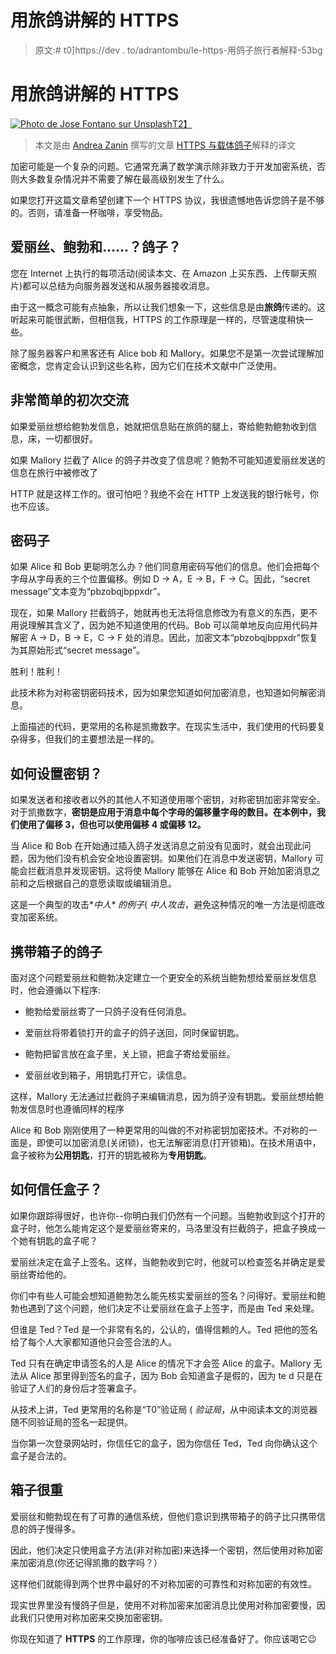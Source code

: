 # 用旅鸽讲解的 HTTPS

> 原文:# t0]https://dev . to/adrantombu/le-https-用鸽子旅行者解释-53bg

# [](#le-https-expliqu%C3%A9-avec-des-pigeons-voyageurs)用旅鸽讲解的 HTTPS

[![Photo de Jose Fontano sur Unsplash](../Images/d511a2644712eb4fc4c35368b2c711f3.png)T2】](https://res.cloudinary.com/practicaldev/image/fetch/s--rsVlSnft--/c_limit%2Cf_auto%2Cfl_progressive%2Cq_auto%2Cw_880/https://blog.otso.fr/images/2018-07-27-le-https-explique-avec-des-pigeons-voyageurs/pigeon-voyageur.png)

> 本文是由 [Andrea Zanin](https://medium.freecodecamp.org/@zanin_andrea) 撰写的文章 [HTTPS 与载体鸽子](https://medium.freecodecamp.org/https-explained-with-carrier-pigeons-7029d2193351)解释的译文

加密可能是一个复杂的问题。它通常充满了数学演示除非致力于开发加密系统，否则大多数复杂情况并不需要了解在最高级别发生了什么。

如果您打开这篇文章希望创建下一个 HTTPS 协议，我很遗憾地告诉您鸽子是不够的。否则，请准备一杯咖啡，享受物品。

## [](#alice-bob-et-des-pigeons-)爱丽丝、鲍勃和……？鸽子？

您在 Internet 上执行的每项活动(阅读本文、在 Amazon 上买东西、上传聊天照片)都可以总结为向服务器发送和从服务器接收消息。

由于这一概念可能有点抽象，所以让我们想象一下，这些信息是由**旅鸽**传递的。这听起来可能很武断，但相信我，HTTPS 的工作原理是一样的，尽管速度稍快一些。

除了服务器客户和黑客还有 Alice bob 和 Mallory。如果您不是第一次尝试理解加密概念，您肯定会认识到这些名称，因为它们在技术文献中广泛使用。

## [](#une-premi%C3%A8re-communication-tr%C3%A8s-simple)非常简单的初次交流

如果爱丽丝想给鲍勃发信息，她就把信息贴在旅鸽的腿上，寄给鲍勃鲍勃收到信息，床，一切都很好。

如果 Mallory 拦截了 Alice 的鸽子并改变了信息呢？鲍勃不可能知道爱丽丝发送的信息在旅行中被修改了

HTTP 就是这样工作的。很可怕吧？我绝不会在 HTTP 上发送我的银行帐号，你也不应该。

## [](#un-code-secret)密码子

如果 Alice 和 Bob 更聪明怎么办？他们同意用密码写他们的信息。他们会把每个字母从字母表的三个位置偏移。例如 D → A，E → B，F → C。因此，“secret message”文本变为“pbzobqjbppxdr”。

现在，如果 Mallory 拦截鸽子，她就再也无法将信息修改为有意义的东西，更不用说理解其含义了，因为她不知道使用的代码。Bob 可以简单地反向应用代码并解密 A → D，B → E，C → F 处的消息。因此，加密文本“pbzobqjbppxdr”恢复为其原始形式“secret message”。

胜利！胜利！

此技术称为对称密钥密码技术，因为如果您知道如何加密消息，也知道如何解密消息。

上面描述的代码，更常用的名称是凯撒数字。在现实生活中，我们使用的代码要复杂得多，但我们的主要想法是一样的。

## [](#comment-d%C3%A9finir-la-cl%C3%A9-)如何设置密钥？

如果发送者和接收者以外的其他人不知道使用哪个密钥，对称密钥加密非常安全。对于凯撒数字，**密钥是应用于消息中每个字母的偏移量字母的数目。在本例中，我们使用了偏移 3，但也可以使用偏移 4 或偏移 12。**

当 Alice 和 Bob 在开始通过插入鸽子发送消息之前没有见面时，就会出现此问题，因为他们没有机会安全地设置密钥。如果他们在消息中发送密钥，Mallory 可能会拦截消息并发现密钥。这将使 Mallory 能够在 Alice 和 Bob 开始加密消息之前和之后根据自己的意愿读取或编辑消息。

这是一个典型的攻击**中人* *的例子**( *中人攻击*，避免这种情况的唯一方法是彻底改变加密系统。

## [](#des-pigeons-transportant-des-bo%C3%AEtes)携带箱子的鸽子

面对这个问题爱丽丝和鲍勃决定建立一个更安全的系统当鲍勃想给爱丽丝发信息时，他会遵循以下程序:

*   鲍勃给爱丽丝寄了一只鸽子没有任何消息。

*   爱丽丝将带着锁打开的盒子的鸽子送回，同时保留钥匙。

*   鲍勃把留言放在盒子里，关上锁，把盒子寄给爱丽丝。

*   爱丽丝收到箱子，用钥匙打开它，读信息。

这样，Mallory 无法通过拦截鸽子来编辑消息，因为鸽子没有钥匙。爱丽丝想给鲍勃发信息时也遵循同样的程序

Alice 和 Bob 刚刚使用了一种更常用的叫做的不对称密钥加密技术。不对称的一面是，即使可以加密消息(关闭锁)，也无法解密消息(打开锁箱)。在技术用语中，盒子被称为**公用钥匙**，打开的钥匙被称为**专用钥匙**。

## [](#comment-faire-confiance-%C3%A0-la-bo%C3%AEte-)如何信任盒子？

如果你跟踪得很好，也许你--你明白我们仍然有一个问题。当鲍勃收到这个打开的盒子时，他怎么能肯定这个是爱丽丝寄来的，马洛里没有拦截鸽子，把盒子换成一个她有钥匙的盒子呢？

爱丽丝决定在盒子上签名。这样，当鲍勃收到它时，他就可以检查签名并确定是爱丽丝寄给他的。

你们中有些人可能会想知道鲍勃怎么能先核实爱丽丝的签名？问得好。爱丽丝和鲍勃也遇到了这个问题，他们决定不让爱丽丝在盒子上签字，而是由 Ted 来处理。

但谁是 Ted？Ted 是一个非常有名的，公认的，值得信赖的人。Ted 把他的签名给了每个人大家都知道他只会签合法的人。

Ted 只有在确定申请签名的人是 Alice 的情况下才会签 Alice 的盒子。Mallory 无法从 Alice 那里得到签名的盒子，因为 Bob 会知道盒子是假的，因为 te d 只是在验证了人们的身份后才签署盒子。

从技术上讲，Ted 更常用的名称是“T0”验证局 ( *验证局*，从中阅读本文的浏览器随不同验证局的签名一起提供。

当你第一次登录网站时，你信任它的盒子，因为你信任 Ted，Ted 向你确认这个盒子是合法的。

## [](#les-bo%C3%AEtes-sont-lourdes)箱子很重

爱丽丝和鲍勃现在有了可靠的通信系统，但他们意识到携带箱子的鸽子比只携带信息的鸽子慢得多。

因此，他们决定只使用盒子方法(非对称加密)来选择一个密钥，然后使用对称加密来加密消息(你还记得凯撒的数字吗？）

这样他们就能得到两个世界中最好的不对称加密的可靠性和对称加密的有效性。

现实世界里没有慢鸽子但是，使用不对称加密来加密消息比使用对称加密要慢，因此我们只使用对称加密来交换加密密钥。

你现在知道了 **HTTPS** 的工作原理，你的咖啡应该已经准备好了。你应该喝它😉